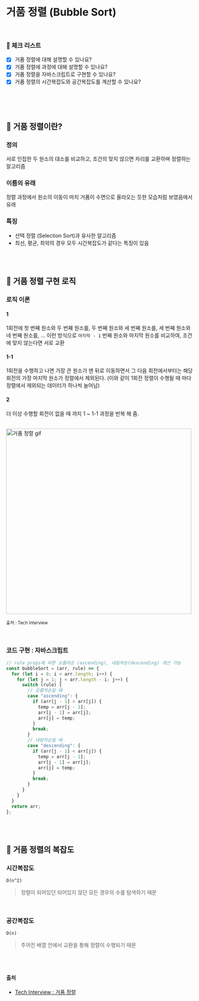 # 거품 정렬 (Bubble Sort)

<br/>

### 🏁 체크 리스트

- [x] 거품 정렬에 대해 설명할 수 있나요?
- [x] 거품 정렬에 과정에 대해 설명할 수 있나요?
- [x] 거품 정렬을 자바스크립트로 구현할 수 있나요?
- [x] 거품 정렬의 시간복잡도와 공간복잡도를 계산할 수 있나요?

<br/>
<br/>
<br/>

## 📍 거품 정렬이란?

### 정의

서로 인접한 두 원소의 대소를 비교하고, 조건의 맞지 않으면 자리를 교환하며 정렬하는 알고리즘

### 이름의 유래

정렬 과정에서 원소의 이동이 마치 거품이 수면으로 올라오는 듯한 모습처럼 보였음에서 유래

### 특징

- 선택 정렬 (Selection Sort)과 유사한 알고리즘
- 최선, 평균, 최악의 경우 모두 시간복잡도가 같다는 특징이 있음

<br/>
<br/>

## 📍 거품 정렬 구현 로직

### 로직 이론

#### 1

1회전에 첫 번째 원소와 두 번째 원소를, 두 번째 원소와 세 번째 원소를, 세 번째 원소와 네 번째 원소를, ... 이런 방식으로 `마지막 - 1` 번째 원소와 마지막 원소를 비교하여, 조건에 맞지 않는다면 서로 교환<br/>

#### 1-1

1회전을 수행하고 나면 가장 큰 원소가 맨 뒤로 이동하면서 그 다음 회전에서부터는 해당 회전의 가장 마지막 원소가 정렬에서 제외된다.
(이와 같이 1회전 정렬이 수행될 때 마다 정렬에서 제외되는 데이터가 하나씩 늘어남)

#### 2

더 이상 수행할 회전이 없을 때 까지 1 ~ 1-1 과정을 반복 해 줌.

<br/>

<img src="https://github.com/GimunLee/tech-refrigerator/raw/master/Algorithm/resources/bubble-sort-001.gif" alt="거품 정렬 gif" width=500>

<small>출처 : Tech Interview</small>

<br/>

### 코드 구현 : 자바스크립트

```js
// rule props에 따른 오름차순 (ascending), 내림차순(descending) 계산 가능
const bubbleSort = (arr, rule) => {
  for (let i = 0; i < arr.length; i++) {
    for (let j = 1; j < arr.length - i; j++) {
      switch (rule) {
        // 오름차순일 때
        case "ascending": {
          if (arr[j - 1] > arr[j]) {
            temp = arr[j - 1];
            arr[j - 1] = arr[j];
            arr[j] = temp;
          }
          break;
        }
        // 내림차순일 때
        case "descending": {
          if (arr[j - 1] < arr[j]) {
            temp = arr[j - 1];
            arr[j - 1] = arr[j];
            arr[j] = temp;
          }
          break;
        }
      }
    }
  }
  return arr;
};
```

<br/>
<br/>

## 📍 거품 정렬의 복잡도

### 시간복잡도

`O(n^2)`

> 정렬이 되어있던 되어있지 않던 모든 경우의 수를 탐색하기 때문

<br/>

### 공간복잡도

`O(n)`

> 주어진 배열 안에서 교환을 통해 정렬이 수행되기 때문

<br/>
<br/>

#### 출처

- [Tech Interview : 거품 정렬](https://gyoogle.dev/blog/algorithm/Bubble%20Sort.html)

<br/>
<br/>
<br/>
<br/>
